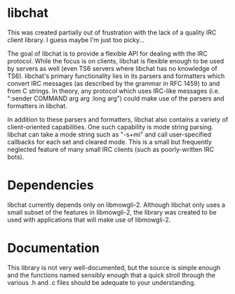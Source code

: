 # libchat

This was created partially out of frustration with the lack of a quality
IRC client library. I guess maybe I'm just too picky...

The goal of libchat is to provide a flexible API for dealing with the
IRC protocol. While the focus is on clients, libchat is flexible enough
to be used by servers as well (even TS6 servers where libchat has no
knowledge of TS6). libchat's primary functionality lies in its parsers
and formatters which convert IRC messages (as described by the grammar
in RFC 1459) to and from C strings. In theory, any protocol which uses
IRC-like messages (i.e. ":sender COMMAND arg arg :long arg") could make
use of the parsers and formatters in libchat.

In addition to these parsers and formatters, libchat also contains
a variety of client-oriented capabilities. One such capability is
mode string parsing. libchat can take a mode string such as "-s+mi"
and call user-specified callbacks for each set and cleared mode. This
is a small but frequently neglected feature of many small IRC clients
(such as poorly-written IRC bots).

# Dependencies

libchat currently depends only on libmowgli-2. Although libchat only
uses a small subset of the features in libmowgli-2, the library was
created to be used with applications that will make use of libmowgli-2.

# Documentation

This library is not very well-documented, but the source is simple enough
and the functions named sensibly enough that a quick stroll through the
various .h and .c files should be adequate to your understanding.
